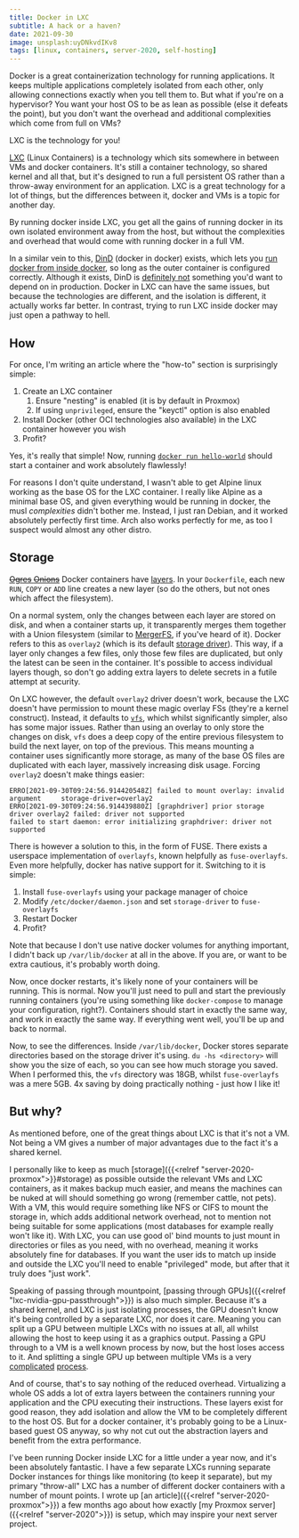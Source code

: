 ```yaml
---
title: Docker in LXC
subtitle: A hack or a haven?
date: 2021-09-30
image: unsplash:uyDNkvdIKv8
tags: [linux, containers, server-2020, self-hosting]
---
```


Docker is a great containerization technology for running applications. It keeps multiple applications completely isolated from each other, only allowing connections exactly when you tell them to. But what if you're on a hypervisor? You want your host OS to be as lean as possible (else it defeats the point), but you don't want the overhead and additional complexities which come from full on VMs?

LXC is the technology for you!

[LXC](https://linuxcontainers.org/lxc/introduction/) (Linux Containers) is a technology which sits somewhere in between VMs and docker containers. It's still a container technology, so shared kernel and all that, but it's designed to run a full persistent OS rather than a throw-away environment for an application. LXC is a great technology for a lot of things, but the differences between it, docker and VMs is a topic for another day.

By running docker inside LXC, you get all the gains of running docker in its own isolated environment away from the host, but without the complexities and overhead that would come with running docker in a full VM.

In a similar vein to this, [DinD](https://hub.docker.com/_/docker/) (docker in docker) exists, which lets you [run docker from inside docker](https://www.docker.com/blog/docker-can-now-run-within-docker/), so long as the outer container is configured correctly. Although it exists, DinD is [definitely not](https://jpetazzo.github.io/2015/09/03/do-not-use-docker-in-docker-for-ci/) something you'd want to depend on in production. Docker in LXC can have the same issues, but because the technologies are different, and the isolation is different, it actually works far better. In contrast, trying to run LXC inside docker may just open a pathway to hell.

## How

For once, I'm writing an article where the "how-to" section is surprisingly simple:

1. Create an LXC container
    1. Ensure "nesting" is enabled (it is by default in Proxmox)
    2. If using `unprivileged`, ensure the "keyctl" option is also enabled
2. Install Docker (other OCI technologies also available) in the LXC container however you wish
3. Profit?

Yes, it's really that simple! Now, running [`docker run hello-world`](https://hub.docker.com/_/hello-world/) should start a container and work absolutely flawlessly!

For reasons I don't quite understand, I wasn't able to get Alpine linux working as the base OS for the LXC container. I really like Alpine as a minimal base OS, and given everything would be running in docker, the musl _complexities_ didn't bother me. Instead, I just ran Debian, and it worked absolutely perfectly first time. Arch also works perfectly for me, as too I suspect would almost any other distro.

## Storage

[~~Ogres~~ ~~Onions~~](https://www.youtube.com/watch?v=GZpcwKEIRCI) Docker containers have [layers](https://docs.docker.com/storage/storagedriver/). In your `Dockerfile`, each new `RUN`, `COPY` or `ADD` line creates a new layer (so do the others, but not ones which affect the filesystem).

On a normal system, only the changes between each layer are stored on disk, and when a container starts up, it transparently merges them together with a Union filesystem (similar to [MergerFS](https://github.com/trapexit/mergerfs), if you've heard of it). Docker refers to this as `overlay2` (which is its default [storage driver](https://docs.docker.com/storage/storagedriver/select-storage-driver/)). This way, if a layer only changes a few files, only those few files are duplicated, but only the latest can be seen in the container. It's possible to access individual layers though, so don't go adding extra layers to delete secrets in a futile attempt at security.

On LXC however, the default `overlay2` driver doesn't work, because the LXC doesn't have permission to mount these magic overlay FSs (they're a kernel construct). Instead, it defaults to [`vfs`](https://docs.docker.com/storage/storagedriver/vfs-driver/), which whilst significantly simpler, also has some major issues. Rather than using an overlay to only store the changes on disk, `vfs` does a deep copy of the entire previous filesystem to build the next layer, on top of the previous. This means mounting a container uses significantly more storage, as many of the base OS files are duplicated with each layer, massively increasing disk usage. Forcing `overlay2` doesn't make things easier:

```
ERRO[2021-09-30T09:24:56.914420548Z] failed to mount overlay: invalid argument     storage-driver=overlay2
ERRO[2021-09-30T09:24:56.914439880Z] [graphdriver] prior storage driver overlay2 failed: driver not supported
failed to start daemon: error initializing graphdriver: driver not supported
```

There is however a solution to this, in the form of FUSE. There exists a userspace implementation of `overlayfs`, known helpfully as `fuse-overlayfs`. Even more helpfully, docker has native support for it. Switching to it is simple:

1. Install `fuse-overlayfs` using your package manager of choice
2. Modify `/etc/docker/daemon.json` and set `storage-driver` to `fuse-overlayfs`
3. Restart Docker
4. Profit?

Note that because I don't use native docker volumes for anything important, I didn't back up `/var/lib/docker` at all in the above. If you are, or want to be extra cautious, it's probably worth doing.

Now, once docker restarts, it's likely none of your containers will be running. This is normal. Now you'll just need to pull and start the previously running containers (you're using something like `docker-compose` to manage your configuration, right?). Containers should start in exactly the same way, and work in exactly the same way. If everything went well, you'll be up and back to normal.

Now, to see the differences. Inside `/var/lib/docker`, Docker stores separate directories based on the storage driver it's using. `du -hs <directory>` will show you the size of each, so you can see how much storage you saved. When I performed this, the `vfs` directory was 18GB, whilst `fuse-overlayfs` was a mere 5GB. 4x saving by doing practically nothing - just how I like it!

## But why?

As mentioned before, one of the great things about LXC is that it's not a VM. Not being a VM gives a number of major advantages due to the fact it's a shared kernel.

I personally like to keep as much [storage]({{<relref "server-2020-proxmox">}}#storage) as possible outside the relevant VMs and LXC containers, as it makes backup much easier, and means the machines can be nuked at will should something go wrong (remember cattle, not pets). With a VM, this would require something like NFS or CIFS to mount the storage in, which adds additional network overhead, not to mention not being suitable for some applications (most databases for example really won't like it). With LXC, you can use good ol' bind mounts to just mount in directories or files as you need, with no overhead, meaning it works absolutely fine for databases. If you want the user ids to match up inside and outside the LXC you'll need to enable "privileged" mode, but after that it truly does "just work".

Speaking of passing through mountpoint, [passing through GPUs]({{<relref "lxc-nvidia-gpu-passthrough">}}) is also much simpler. Because it's a shared kernel, and LXC is just isolating processes, the GPU doesn't know it's being controlled by a separate LXC, nor does it care. Meaning you can split up a GPU between multiple LXCs with no issues at all, all whilst allowing the host to keep using it as a graphics output. Passing a GPU through to a VM is a well known process by now, but the host loses access to it. And splitting a single GPU up between multiple VMs is a very [complicated](https://www.youtube.com/watch?v=XLLcc29EZ_8) [process](https://blog.ktz.me/why-i-stopped-using-intel-gvt-g-on-proxmox/).

And of course, that's to say nothing of the reduced overhead. Virtualizing a whole OS adds a lot of extra layers between the containers running your application and the CPU executing their instructions. These layers exist for good reason, they add isolation and allow the VM to be completely different to the host OS. But for a docker container, it's probably going to be a Linux-based guest OS anyway, so why not cut out the abstraction layers and benefit from the extra performance.

I've been running Docker inside LXC for a little under a year now, and it's been absolutely fantastic. I have a few separate LXCs running separate Docker instances for things like monitoring (to keep it separate), but my primary "throw-all" LXC has a number of different docker containers with a number of mount points. I wrote up [an article]({{<relref "server-2020-proxmox">}}) a few months ago about how exactly [my Proxmox server]({{<relref "server-2020">}}) is setup, which may inspire your next server project.
